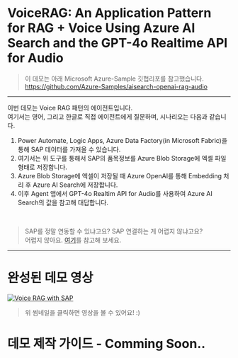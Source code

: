 VoiceRAG: An Application Pattern for RAG + Voice Using Azure AI Search and the GPT-4o Realtime API for Audio
===

> 이 데모는 아래 Microsoft Azure-Sample 깃헙리포를 참고했습니다.   
> https://github.com/Azure-Samples/aisearch-openai-rag-audio

---

이번 데모는 Voice RAG 패턴의 에이전트입니다.   
여기서는 영어, 그리고 한글로 직접 에이전트에게 질문하며, 시나리오는 다음과 같습니다.

1) Power Automate, Logic Apps, Azure Data Factory(in Microsoft Fabric)을 통해 SAP 데이터를 가져올 수 있습니다.
2) 여기서는 위 도구를 통해서 SAP의 품목정보를 Azure Blob Storage에 엑셀 파일 형태로 저장합니다.
3) Azure Blob Storage에 엑셀이 저장될 때 Azure OpenAI를 통해 Embedding 처리 후 Azure AI Search에 저장합니다.
4) 이후 Agent 앱에서 GPT-4o Realtim API for Audio를 사용하여 Azure AI Search의 값을 참고해 대답합니다.

<br/>

> SAP를 정말 연동할 수 있냐고요? SAP 연결하는 게 어렵지 않냐고요?   
> 어렵지 않아요. [여기](<https://github.com/ChangJu-Ahn/Microsoft-AI-Agent/blob/main/CopilotStudio%2BSAP/2)%20SAP%20%EC%A1%B0%ED%9A%8C%EB%A5%BC%20Automate%20%EC%83%9D%EC%84%B1.md>)를 참고해 보세요.


---
완성된 데모 영상
===
[![Voice RAG with SAP](https://img.youtube.com/vi/1P3M3tcRr6U/maxresdefault.jpg)](https://youtu.be/1P3M3tcRr6U)
> 위 썸네일을 클릭하면 영상을 볼 수 있어요! :)

데모 제작 가이드 - Comming Soon..
===
